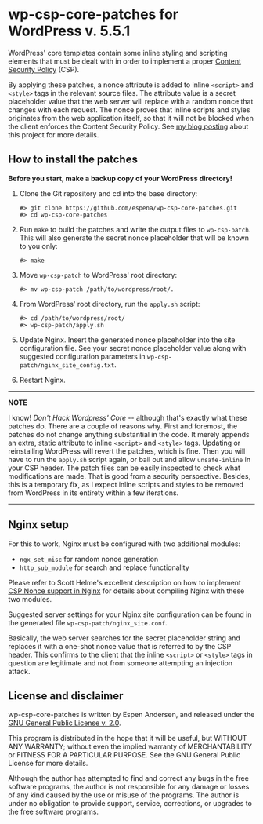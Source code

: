 # wp-csp-core-patches for WordPress v. 5.5.1

WordPress' core templates contain some inline styling and scripting elements
that must be dealt with in order to implement a proper
[Content Security Policy](https://en.wikipedia.org/wiki/Content_Security_Policy)
(CSP).

By applying these patches, a nonce attribute is added to inline `<script>`
and `<style>` tags in the relevant source files. The attribute value is a
secret placeholder value that the web server will replace with a random nonce
that changes with each request. The nonce proves that inline scripts and styles
originates from the web application itself, so that it will not be blocked when
the client enforces the Content Security Policy. See
[my blog posting](https://espenandersen.no/fixing-content-security-in-wordpress/)
about this project for more details.

## How to install the patches

**Before you start, make a backup copy of your WordPress directory!**

1. Clone the Git repository and cd into the base directory:
   ```
   #> git clone https://github.com/espena/wp-csp-core-patches.git
   #> cd wp-csp-core-patches
   ```
2. Run `make` to build the patches and write the output files to `wp-csp-patch`.
   This will also generate the secret nonce placeholder that will be
   known to you only:
   ```
   #> make
   ```
3. Move `wp-csp-patch` to WordPress' root directory:
   ```
   #> mv wp-csp-patch /path/to/wordpress/root/.
   ```
4. From WordPress' root directory, run the `apply.sh` script:
   ```
   #> cd /path/to/wordpress/root/
   #> wp-csp-patch/apply.sh
   ```
5. Update Nginx. Insert the generated nonce placeholder into the site
   configuration file. See your secret nonce placeholder value along with
   suggested configuration parameters in `wp-csp-patch/nginx_site_config.txt`.

6. Restart Nginx.
---
**NOTE**

I know! *Don't Hack Wordpress' Core* -- although that's exactly what these
patches do. There are a couple of reasons why. First and foremost, the patches
do not change anything substantial in the code. It merely appends an extra,
static attribute to inline `<script>` and `<style>` tags. Updating or
reinstalling WordPress will revert the patches, which is fine. Then you will
have to run the `apply.sh` script again, or bail out and allow `unsafe-inline`
in your CSP header. The patch files can be easily inspected to check what
modifications are made. That is good from a security perspective. Besides,
this is a temporary fix, as I expect inline scripts and styles to be removed
from WordPress in its entirety within a few iterations.

---

## Nginx setup

For this to work, Nginx must be configured with two additional modules:
* `ngx_set_misc` for random nonce generation
* `http_sub_module` for search and replace functionality

Please refer to Scott Helme's excellent description on how to implement
[CSP Nonce support in Nginx](https://scotthelme.co.uk/csp-nonce-support-in-nginx/)
for details about compiling Nginx with these two modules.

Suggested server settings for your Nginx site configuration can be found in the
generated file `wp-csp-patch/nginx_site.conf`.

Basically, the web server searches for the secret placeholder string and replaces
it with a one-shot nonce value that is referred to by the CSP header. This
confirms to the client that the inline `<script>` or `<style>` tags in question
are legitimate and not from someone attempting an injection attack.

## License and disclaimer

wp-csp-core-patches is written by Espen Andersen, and released under the
[GNU General Public License v. 2.0](https://github.com/espena/wp-csp-core-patches/blob/main/LICENSE).

This program is distributed in the hope that it will be useful, but WITHOUT ANY
WARRANTY; without even the implied warranty of MERCHANTABILITY or FITNESS FOR A
PARTICULAR PURPOSE. See the GNU General Public License for more details.

Although the author has attempted to find and correct any bugs in the free
software programs, the author is not responsible for any damage or losses of
any kind caused by the use or misuse of the programs. The author is under no
obligation to provide support, service, corrections, or upgrades
to the free software programs.
